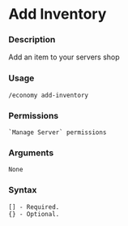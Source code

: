 # Add Inventory

### **Description**

Add an item to your servers shop

### Usage

```
/economy add-inventory
```

### Permissions

```
`Manage Server` permissions
```

### Arguments

```
None
```

### Syntax

```
[] - Required.
{} - Optional.
```
